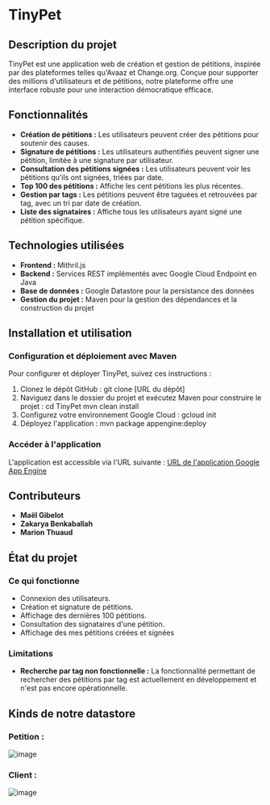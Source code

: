 # TinyPet

## Description du projet
TinyPet est une application web de création et gestion de pétitions, inspirée par des plateformes telles qu'Avaaz et Change.org. Conçue pour supporter des millions d'utilisateurs et de pétitions, notre plateforme offre une interface robuste pour une interaction démocratique efficace.

## Fonctionnalités
- **Création de pétitions :** Les utilisateurs peuvent créer des pétitions pour soutenir des causes.
- **Signature de pétitions :** Les utilisateurs authentifiés peuvent signer une pétition, limitée à une signature par utilisateur.
- **Consultation des pétitions signées :** Les utilisateurs peuvent voir les pétitions qu'ils ont signées, triées par date.
- **Top 100 des pétitions :** Affiche les cent pétitions les plus récentes.
- **Gestion par tags :** Les pétitions peuvent être taguées et retrouvées par tag, avec un tri par date de création.
- **Liste des signataires :** Affiche tous les utilisateurs ayant signé une pétition spécifique.

## Technologies utilisées
- **Frontend :** Mithril.js
- **Backend :** Services REST implémentés avec Google Cloud Endpoint en Java
- **Base de données :** Google Datastore pour la persistance des données
- **Gestion du projet :** Maven pour la gestion des dépendances et la construction du projet

## Installation et utilisation
### Configuration et déploiement avec Maven
Pour configurer et déployer TinyPet, suivez ces instructions :
1. Clonez le dépôt GitHub :
git clone [URL du dépôt]
2. Naviguez dans le dossier du projet et exécutez Maven pour construire le projet :
cd TinyPet
mvn clean install
3. Configurez votre environnement Google Cloud :
gcloud init
4. Déployez l'application :
mvn package appengine:deploy

### Accéder à l'application
L'application est accessible via l'URL suivante : [URL de l'application Google App Engine](#)

## Contributeurs
- **Maël Gibelot**
- **Zakarya Benkaballah**
- **Marion Thuaud**

## État du projet
### Ce qui fonctionne
- Connexion des utilisateurs.
- Création et signature de pétitions.
- Affichage des dernières 100 pétitions.
- Consultation des signataires d'une pétition.
- Affichage des mes pétitions créées et signées

### Limitations
- **Recherche par tag non fonctionnelle :** La fonctionnalité permettant de rechercher des pétitions par tag est actuellement en développement et n'est pas encore opérationnelle.

## Kinds de notre datastore

### Petition :
![image](https://github.com/Magnion/TinyPets/assets/72595888/979aabcc-fe78-4f36-aa45-76044c7fa54e)

### Client :
![image](https://github.com/Magnion/TinyPets/assets/72595888/ee3f1238-9e7a-4b27-831a-527b26070b76)


